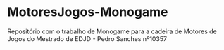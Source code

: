 # MotoresJogos-Monogame
Repositório com o trabalho de Monogame para a cadeira de Motores de Jogos do Mestrado de EDJD - Pedro Sanches nº10357
